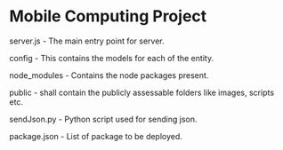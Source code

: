 Mobile Computing Project
=======================
server.js - The main entry point for server.

config - This contains the models for each of the entity.

node_modules - Contains the node packages present.

public - shall contain the publicly assessable folders like images, scripts etc.

sendJson.py - Python script used for sending json.

package.json - List of package to be deployed.

